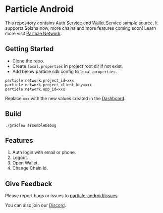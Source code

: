 # Particle Android

This repository contains [Auth Service](https://docs.particle.network/auth-service/introduction) and [Wallet Service](https://docs.particle.network/wallet-service/introduction) sample source. It supports Solana now, more chains and more features coming soon! Learn more visit [Particle Network](https://docs.particle.network/).

## Getting Started

* Clone the repo.
* Create `local.properties` in project root dir if not exist.
* Add below particle sdk config to `local.properties`.   

```
particle.network.project_id=xxx  
particle.network.project_client_key=xxx      
particle.network.app_id=xxx
```
Replace `xxx` with the new values created in the [Dashboard](https://particle.network/#/login).

## Build
```
./gradlew assembleDebug
```

## Features

1. Auth login with email or phone.
2. Logout.
3. Open Wallet.
4. Change Chain Id.

## Give Feedback
Please report bugs or issues to [particle-android/issues](https://github.com/Particle-Network/particle-android/issues)

You can also join our [Discord](https://discord.com/invite/qwysge6cgF).





